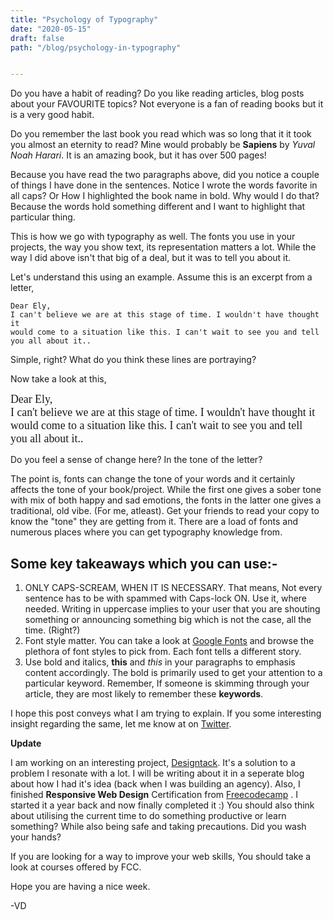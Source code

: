 ```yaml
---
title: "Psychology of Typography"
date: "2020-05-15"
draft: false
path: "/blog/psychology-in-typography"


---
```


Do you have a habit of reading? Do you like reading articles, blog posts about your FAVOURITE topics? Not everyone is a fan of reading books but it is a very good habit.

Do you remember the last book you read which was so long that it it took you almost an eternity to read? Mine would probably be **Sapiens** by *Yuval Noah Harari*. It is an amazing book, but it has over 500 pages!

Because you have read the two paragraphs above, did you notice a couple of things I have done in the sentences. Notice I wrote the words favorite in all caps? Or How I highlighted the book name in bold. Why would I do that? Because the words hold something different and I want to highlight that particular thing.

This is how we go with typography as well. The fonts you use in your projects, the way you show text, its representation matters a lot. While the way I did above isn't that big of a deal, but it was to tell you about it.

Let's understand this using an example. Assume this is an excerpt from a letter,

<code><span style="font-family: Monospace; font-size: 1em;">Dear Ely,
I can't believe we are at this stage of time. I wouldn't have thought it would come to a situation like this. I can't wait to see you and tell you all about it..</span>
</code>

Simple, right? What do you think these lines are portraying?

Now take a look at this,

<code><span style="font-family: Papyrus; font-size: 1.5em;">Dear Ely,
I can't believe we are at this stage of time. I wouldn't have thought it would come to a situation like this. I can't wait to see you and tell you all about it..</span>
</code>

Do you feel a sense of change here? In the tone of the letter?

The point is, fonts can change the tone of your words and it certainly affects the tone of your book/project. While the first one gives a sober tone with mix of both happy and sad emotions, the fonts in the latter one gives a traditional, old vibe. (For me, atleast). Get your friends to read your copy to know the "tone" they are getting from it. There are a load of fonts and numerous places where you can get typography knowledge from. 


## Some key takeaways which you can use:-

1. ONLY CAPS-SCREAM, WHEN IT IS NECESSARY. That means, Not every sentence has to be with spammed with Caps-lock ON. Use it, where needed. Writing in uppercase implies to your user that you are shouting something or announcing something big which is not the case, all the time. (Right?)
2. Font style matter. You can take a look at [Google Fonts](http://fonts.google.com) and browse the plethora of font styles to pick from. Each font tells a different story.
3. Use bold and italics, **this** and *this* in your paragraphs to emphasis content accordingly. The bold is primarily used to get your attention to a particular keyword. Remember, If someone is skimming through your article, they are most likely to remember these **keywords**. 

I hope this post conveys what I am trying to explain. If you some interesting insight regarding the same, let me know at on [Twitter](https://twitter.com/vaibhavThevedi).


**Update**

I am working on an interesting project, [Designtack](http://www.designtack.com). It's a solution to a problem I resonate with a lot. I will be writing about it in a seperate blog about how I had it's idea (back when I was building an agency). Also, I finished **Responsive Web Design** Certification from [Freecodecamp](https://www.freecodecamp.org) . I started it a year back and now finally completed it :) You should also think about utilising the current time to do something productive or learn something? While also being safe and taking precautions. Did you wash your hands?

If you are looking for a way to improve your web skills, You should take a look at courses offered by FCC. 

Hope you are having a nice week.

-VD